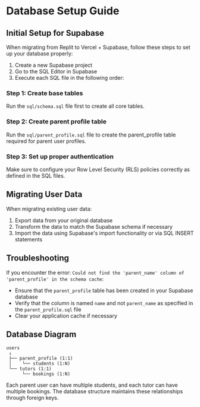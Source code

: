 # Database Setup Guide

## Initial Setup for Supabase

When migrating from Replit to Vercel + Supabase, follow these steps to set up your database properly:

1. Create a new Supabase project
2. Go to the SQL Editor in Supabase
3. Execute each SQL file in the following order:

### Step 1: Create base tables
Run the `sql/schema.sql` file first to create all core tables.

### Step 2: Create parent profile table
Run the `sql/parent_profile.sql` file to create the parent_profile table required for parent user profiles.

### Step 3: Set up proper authentication
Make sure to configure your Row Level Security (RLS) policies correctly as defined in the SQL files.

## Migrating User Data

When migrating existing user data:

1. Export data from your original database
2. Transform the data to match the Supabase schema if necessary
3. Import the data using Supabase's import functionality or via SQL INSERT statements

## Troubleshooting

If you encounter the error: `Could not find the 'parent_name' column of 'parent_profile' in the schema cache`:

- Ensure that the `parent_profile` table has been created in your Supabase database
- Verify that the column is named `name` and not `parent_name` as specified in the `parent_profile.sql` file
- Clear your application cache if necessary

## Database Diagram

```
users
 ↓
 ├── parent_profile (1:1)
 │    └── students (1:N)
 └── tutors (1:1)
      └── bookings (1:N)
```

Each parent user can have multiple students, and each tutor can have multiple bookings. The database structure maintains these relationships through foreign keys.
